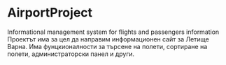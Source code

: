 # AirportProject
Informational management system for flights and passengers information
Проектът има за цел да направим информационен сайт за Летище Варна. Има фунцкионалности за търсене на полети, сортиране на полети, администраторски панел и други. 
